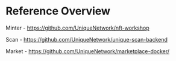 # Reference Overview

Minter - https://github.com/UniqueNetwork/nft-workshop

Scan - https://github.com/UniqueNetwork/unique-scan-backend 

Market - https://github.com/UniqueNetwork/marketplace-docker/